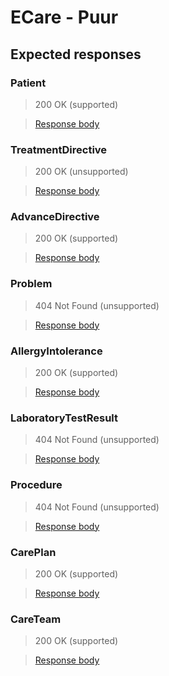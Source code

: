 # ECare - Puur

## Expected responses

### Patient
> 200 OK (supported)

> [Response body](Patient.json)

### TreatmentDirective
> 200 OK (unsupported)

> [Response body](TreatmentDirective.json)

### AdvanceDirective
> 200 OK (supported)

> [Response body](AdvanceDirective.json)

### Problem
> 404 Not Found (unsupported)

> [Response body](Problem.json)

### AllergyIntolerance
> 200 OK (supported)

> [Response body](AllergyIntolerance.json)

### LaboratoryTestResult
> 404 Not Found (unsupported)

> [Response body](LaboratoryTestResult.json)

### Procedure
> 404 Not Found (unsupported)

> [Response body](Procedure.json)

### CarePlan
> 200 OK (supported)

> [Response body](CarePlan.json)

### CareTeam
> 200 OK (supported)

> [Response body](CareTeam.json)




